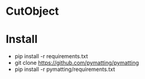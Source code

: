 # CutObject

# Install 

- pip install -r requirements.txt
- git clone https://github.com/pymatting/pymatting
- pip install -r pymatting/requirements.txt
